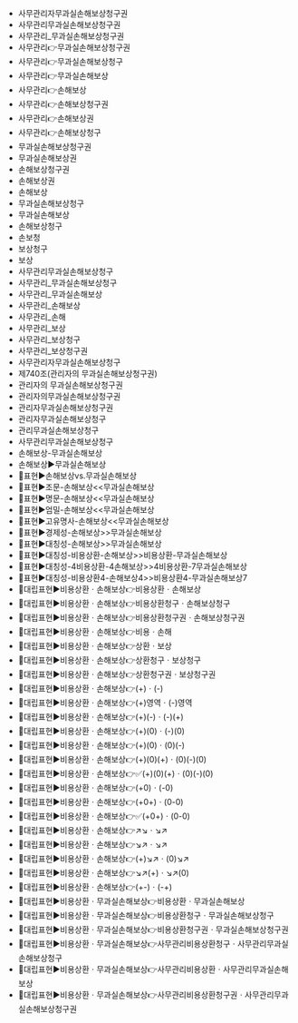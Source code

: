 - 사무관리자무과실손해보상청구권
- 사무관리무과실손해보상청구권
- 사무관리_무과실손해보상청구권
- 사무관리👉무과실손해보상청구권
- 사무관리👉무과실손해보상청구
- 사무관리👉무과실손해보상
- 사무관리👉손해보상
- 사무관리👉손해보상청구권
- 사무관리👉손해보상권
- 사무관리👉손해보상청구
- 무과실손해보상청구권
- 무과실손해보상권
- 손해보상청구권
- 손해보상권
- 손해보상
- 무과실손해보상청구
- 무과실손해보상
- 손해보상청구
- 손보청
- 보상청구
- 보상
- 사무관리무과실손해보상청구
- 사무관리_무과실손해보상청구
- 사무관리_무과실손해보상
- 사무관리_손해보상
- 사무관리_손해
- 사무관리_보상
- 사무관리_보상청구
- 사무관리_보상청구권
- 사무관리자무과실손해보상청구
- 제740조(관리자의 무과실손해보상청구권)
- 관리자의 무과실손해보상청구권
- 관리자의무과실손해보상청구권
- 관리자무과실손해보상청구권
- 관리자무과실손해보상청구
- 관리무과실손해보상청구
- 사무관리무과실손해보상청구
- 손해보상-무과실손해보상
- 손해보상▶️무과실손해보상
- 📌표현▶️손해보상vs.무과실손해보상
- 📌표현▶️조문-손해보상<<무과실손해보상
- 📌표현▶️명문-손해보상<<무과실손해보상
- 📌표현▶️엄밀-손해보상<<무과실손해보상
- 📌표현▶️고유명사-손해보상<<무과실손해보상
- 📌표현▶️경제성-손해보상>>무과실손해보상
- 📌표현▶️대칭성-손해보상>>무과실손해보상
- 📌표현▶️대칭성-비용상환-손해보상>>비용상환-무과실손해보상
- 📌표현▶️대칭성-4비용상환-4손해보상>>4비용상환-7무과실손해보상
- 📌표현▶️대칭성-비용상환4-손해보상4>>비용상환4-무과실손해보상7
- 📌대립표현▶️비용상환ㆍ손해보상👉비용상환ㆍ손해보상
- 📌대립표현▶️비용상환ㆍ손해보상👉비용상환청구ㆍ손해보상청구
- 📌대립표현▶️비용상환ㆍ손해보상👉비용상환청구권ㆍ손해보상청구권
- 📌대립표현▶️비용상환ㆍ손해보상👉비용ㆍ손해
- 📌대립표현▶️비용상환ㆍ손해보상👉상환ㆍ보상
- 📌대립표현▶️비용상환ㆍ손해보상👉상환청구ㆍ보상청구
- 📌대립표현▶️비용상환ㆍ손해보상👉상환청구권ㆍ보상청구권
- 📌대립표현▶️비용상환ㆍ손해보상👉(+)ㆍ(-)
- 📌대립표현▶️비용상환ㆍ손해보상👉(+)영역ㆍ(-)영역
- 📌대립표현▶️비용상환ㆍ손해보상👉(+)(-)ㆍ(-)(+)
- 📌대립표현▶️비용상환ㆍ손해보상👉(+)(0)ㆍ(-)(0)
- 📌대립표현▶️비용상환ㆍ손해보상👉(+)(0)ㆍ(0)(-)
- 📌대립표현▶️비용상환ㆍ손해보상👉(+)(0)(+)ㆍ(0)(-)(0)
- 📌대립표현▶️비용상환ㆍ손해보상👉✅(+)(0)(+)ㆍ(0)(-)(0)
- 📌대립표현▶️비용상환ㆍ손해보상👉(+0)ㆍ(-0)
- 📌대립표현▶️비용상환ㆍ손해보상👉(+0+)ㆍ(0-0)
- 📌대립표현▶️비용상환ㆍ손해보상👉✅(+0+)ㆍ(0-0)
- 📌대립표현▶️비용상환ㆍ손해보상👉↗↘ㆍ↘↗
- 📌대립표현▶️비용상환ㆍ손해보상👉↘↗ㆍ↘↗
- 📌대립표현▶️비용상환ㆍ손해보상👉(+)↘↗ㆍ(0)↘↗
- 📌대립표현▶️비용상환ㆍ손해보상👉↘↗(+)ㆍ↘↗(0)
- 📌대립표현▶️비용상환ㆍ손해보상👉(+-)ㆍ(-+)
- 📌대립표현▶️비용상환ㆍ무과실손해보상👉비용상환ㆍ무과실손해보상
- 📌대립표현▶️비용상환ㆍ무과실손해보상👉비용상환청구ㆍ무과실손해보상청구
- 📌대립표현▶️비용상환ㆍ무과실손해보상👉비용상환청구권ㆍ무과실손해보상청구권
- 📌대립표현▶️비용상환ㆍ무과실손해보상👉사무관리비용상환청구ㆍ사무관리무과실손해보상청구
- 📌대립표현▶️비용상환ㆍ무과실손해보상👉사무관리비용상환ㆍ사무관리무과실손해보상
- 📌대립표현▶️비용상환ㆍ무과실손해보상👉사무관리비용상환청구권ㆍ사무관리무과실손해보상청구권
